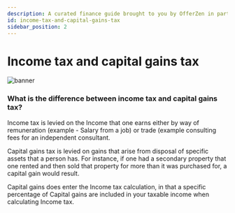 ```yaml
---
description: A curated finance guide brought to you by OfferZen in partnership with Investec.
id: income-tax-and-capital-gains-tax
sidebar_position: 2
---
```


# Income tax and capital gains tax

![banner](pathname:///img/assets/taxzebbie.png)

### What is the difference between income tax and capital gains tax?&#x20;

Income tax is levied on the Income that one earns either by way of remuneration (example - Salary from a job) or trade (example consulting fees for an independent consultant.

Capital gains tax is levied on gains that arise from disposal of specific assets that a person has. For instance, if one had a secondary property that one rented and then sold that property for more than it was purchased for, a capital gain would result.

Capital gains does enter the Income tax calculation, in that a specific percentage of Capital gains are included in your taxable income when calculating Income tax.
